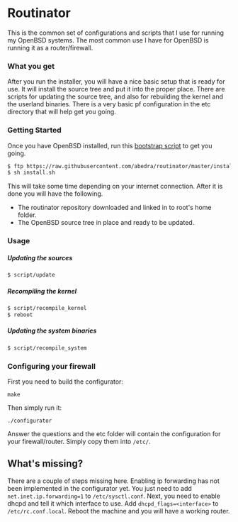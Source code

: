 # Routinator

This is the common set of configurations and scripts that I use for
running my OpenBSD systems. The most common use I have for OpenBSD is
running it as a router/firewall.

### What you get

After you run the installer, you will have a nice basic setup that is
ready for use.  It will install the source tree and put it into the
proper place.  There are scripts for updating the source tree, and
also for rebuilding the kernel and the userland binaries.  There is a
very basic pf configuration in the etc directory that will help get
you going.

### Getting Started

Once you have OpenBSD installed, run this
[bootstrap script](https://github.com/abedra/routinator/raw/master/install.sh)
to get you going.

```sh
$ ftp https://raw.githubusercontent.com/abedra/routinator/master/install.sh
$ sh install.sh
```

This will take some time depending on your internet connection.  After
it is done you will have the following.

* The routinator repository downloaded and linked in to root's home folder.
* The OpenBSD source tree in place and ready to be updated.

### Usage

##### Updating the sources

```sh
$ script/update
```

##### Recompiling the kernel

```sh
$ script/recompile_kernel
$ reboot
```

##### Updating the system binaries

```sh
$ script/recompile_system
```

### Configuring your firewall

First you need to build the configurator:

```
make
```

Then simply run it:

```
./configurator
```

Answer the questions and the etc folder will contain the configuration for your firewall/router. Simply copy them into `/etc/`.

## What's missing?

There are a couple of steps missing here. Enabling ip forwarding has
not been implemented in the configurator yet. You just need to add
`net.inet.ip.forwarding=1` to `/etc/sysctl.conf`. Next, you need to
enable dhcpd and tell it which interface to use. Add
`dhcpd_flags=<interface>` to `/etc/rc.conf.local`. Reboot the machine
and you will have a working router.
